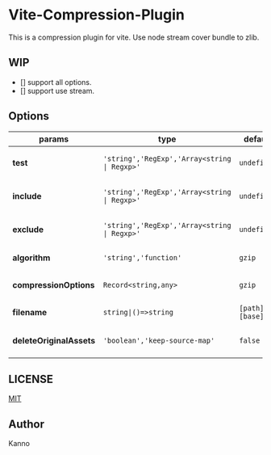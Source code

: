 # Vite-Compression-Plugin

This is a compression plugin for vite. Use node stream cover bundle to zlib.

## WIP

- [] support all options.
- [] support use stream.

## Options

| params                   | type                                         | default           | description                                         |
| ------------------------ | -------------------------------------------- | ----------------- | --------------------------------------------------- |
| **test**                 | `'string','RegExp','Array<string \| Regxp>'` | `undefined`       | Include all assets that pass test assertion         |
| **include**              | `'string','RegExp','Array<string \| Regxp>'` | `undefined`       | Include all assets matching any of these conditions |
| **exclude**              | `'string','RegExp','Array<string \| Regxp>'` | `undefined`       | Exclude all assets matching any of these conditions |
| **algorithm**            | `'string','function'`                        | `gzip`            | The compression algorithm/function                  |
| **compressionOptions**   | `Record<string,any>`                         | `gzip`            | Compression options for `algorithm`                 |
| **filename**             | `string\|()=>string`                         | `[path][base].gz` | The target asset filename                           |
| **deleteOriginalAssets** | `'boolean','keep-source-map'`                | `false`           | Whether to delete the original assets or not        |

## LICENSE

[MIT](./LICENSE)

## Author

Kanno
